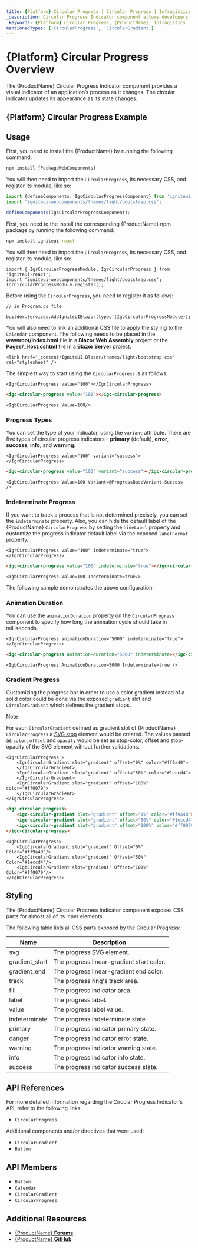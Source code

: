```yaml
---
title: {Platform} Circular Progress | Circular Progress | Infragistics
_description: Circular Progress Indicator component allows developers to display progress in a circle with endless customization options.
_keywords: {Platform} Circular Progress, {ProductName}, Infragistics
mentionedTypes: ['CircularProgress', 'CircularGradient']
---
```


# {Platform} Circular Progress Overview
The {ProductName} Circular Progress Indicator component provides a visual indicator of an application’s process as it changes. The circular indicator updates its appearance as its state changes.

## {Platform} Circular Progress Example

<code-view style="height: 150px"
           data-demos-base-url="{environment:dvDemosBaseUrl}"
           iframe-src="{environment:demosBaseUrl}/inputs/circular-progress-indicator-simple"
           alt="{Platform} Circular Progress Example"
           github-src="inputs/circular-progress-indicator/simple">
</code-view>

<div class="divider--half"></div>

## Usage

<!-- WebComponents -->
First, you need to install the {ProductName} by running the following command:

```cmd
npm install {PackageWebComponents}
```

You will then need to import the `CircularProgress`, its necessary CSS, and register its module, like so:

```ts
import {defineComponents, IgcCircularProgressComponent} from 'igniteui-webcomponents';
import 'igniteui-webcomponents/themes/light/bootstrap.css';

defineComponents(IgcCircularProgressComponent);
```
<!-- end: WebComponents -->

<!-- React -->
First, you need to the install the corresponding {ProductName} npm package by running the following command:

```cmd
npm install igniteui-react
```

You will then need to import the `CircularProgress`, its necessary CSS, and register its module, like so:

```tsx
import { IgrCircularProgressModule, IgrCircularProgress } from 'igniteui-react';
import 'igniteui-webcomponents/themes/light/bootstrap.css';
IgrCircularProgressModule.register();
```
<!-- end: React -->

<!-- Blazor -->

Before using the `CircularProgress`, you need to register it as follows:

```razor
// in Program.cs file

builder.Services.AddIgniteUIBlazor(typeof(IgbCircularProgressModule));
```

You will also need to link an additional CSS file to apply the styling to the `Calendar` component. The following needs to be placed in the **wwwroot/index.html** file in a **Blazor Web Assembly** project or the **Pages/_Host.cshtml** file in a **Blazor Server** project:

```razor
<link href="_content/IgniteUI.Blazor/themes/light/bootstrap.css" rel="stylesheet" />
```
<!-- end: Blazor -->

The simplest way to start using the `CircularProgress` is as follows:

```tsx
<IgrCircularProgress value="100"></IgrCircularProgress>
```

```html
<igc-circular-progress value="100"></igc-circular-progress>
```

```razor
<IgbCircularProgress Value=100/>
```

### Progress Types

You can set the type of your indicator, using the  `variant` attribute. There are five types of circular progress indicators - **primary** (default), **error**, **success**, **info**, and **warning**.

```tsx
<IgrCircularProgress value="100" variant="success"></IgrCircularProgress>
```

```html
<igc-circular-progress value="100" variant="success"></igc-circular-progress>
```

```razor
<IgbCircularProgress Value=100 Variant=@ProgressBaseVariant.Success  />
 ```

### Indeterminate Progress

If you want to track a process that is not determined precisely, you can set the `indeterminate` property. Also, you can hide the default label of the {ProductName} `CircularProgress` by setting the `hideLabel` property and customize the progress indicator default label via the exposed `labelFormat` property.

```tsx
<IgrCircularProgress value="100" indeterminate="true"></IgrCircularProgress>
```

```html
<igc-circular-progress value="100" indeterminate="true"></igc-circular-progress>
```

```razor
<IgbCircularProgress Value=100 Indeterminate=true/>
```

The following sample demonstrates the above configuration:

<code-view style="height: 150px"
           data-demos-base-url="{environment:dvDemosBaseUrl}"
           iframe-src="{environment:demosBaseUrl}/inputs/circular-progress-indicator-indeterminate"
           alt="{Platform} Circular Progress Indeterminate Example"
           github-src="inputs/circular-progress-indicator/indeterminate">
</code-view>

<div class="divider--half"></div>

### Animation Duration

You can use the `animationDuration` property on the `CircularProgress` component to specify how long the animation cycle should take in milliseconds.

```tsx
<IgrCircularProgress animationDuration="5000" indeterminate="true"></IgrCircularProgress>
```

```html
<igc-circular-progress animation-duration="5000" indeterminate></igc-circular-progress>
```

```razor
<IgbCircularProgress AnimationDuration=5000 Indeterminate=true />
```

### Gradient Progress

Customizing the progress bar in order to use a color gradient instead of a solid color could be done via the exposed `gradient` slot and `CircularGradient` which defines the gradient stops.

<code-view style="height: 200px"
           data-demos-base-url="{environment:dvDemosBaseUrl}"
           iframe-src="{environment:demosBaseUrl}/inputs/circular-progress-indicator-dynamic"
           alt="{Platform} Circular Progress Dynamic Example"
           github-src="inputs/circular-progress-indicator/dynamic">
</code-view>

>[!NOTE]
>For each `CircularGradient` defined as gradient slot of {ProductName} `CircularProgress` a [SVG stop](https://developer.mozilla.org/en-US/docs/Web/SVG/Element/stop) element would be created. The values passed as `color`, `offset` and `opacity` would be set as stop-color, offset and stop-opacity of the SVG element without further validations.

```tsx
<IgrCircularProgress >
    <IgrCircularGradient slot="gradient" offset="0%" color="#ff9a40">
    </IgrCircularGradient>
    <IgrCircularGradient slot="gradient" offset="50%" color="#1eccd4">
    </IgrCircularGradient>
    <IgrCircularGradient slot="gradient" offset="100%" color="#ff0079">
    </IgrCircularGradient>
</IgrCircularProgress>
```

```html
<igc-circular-progress>
    <igc-circular-gradient slot="gradient" offset="0%" color="#ff9a40"></igc-circular-gradient>
    <igc-circular-gradient slot="gradient" offset="50%" color="#1eccd4"></igc-circular-gradient>
    <igc-circular-gradient slot="gradient" offset="100%" color="#ff0079"></igc-circular-gradient>
</igc-circular-progress>
```

```razor
<IgbCircularProgress>
    <IgbCircularGradient slot="gradient" Offset="0%"   Color="#ff9a40"/>
    <IgbCircularGradient slot="gradient" Offset="50%"  Color="#1eccd4"/>
    <IgbCircularGradient slot="gradient" Offset="100%" Color="#ff0079"/>
</IgbCircularProgress>
```

<div class="divider--half"></div>

## Styling

The {ProductName} Circular Procress Indicator component exposes CSS parts for almost all of its inner elements.

<code-view style="height: 150px"
           data-demos-base-url="{environment:dvDemosBaseUrl}"
           iframe-src="{environment:demosBaseUrl}/inputs/circular-progress-indicator-styling"
           alt="{Platform} Circular Progress Styling"
           github-src="inputs/circular-progress-indicator/styling">
</code-view>

The following table lists all CSS parts exposed by the Circular Progress:

|Name|Description|
|--|--|
| svg                | The progress SVG element.                 |
| gradient_start     | The progress linear-gradient start color. |
| gradient_end       | The progress linear-gradient end color.   |
| track              | The progress ring's track area.           |
| fill               | The progress indicator area.              |
| label              | The progress label.                       |
| value              | The progress label value.                 |
| indeterminate      | The progress indeterminate state.         |
| primary            | The progress indicator primary state.     |
| danger             | The progress indicator error state.       |
| warning            | The progress indicator warning state.     |
| info               | The progress indicator info state.        |
| success            | The progress indicator success state.     |

<!-- WebComponents -->

## API References

For more detailed information regarding the Circular Progress Indicator's API, refer to the following links:
* `CircularProgress`

Additional components and/or directives that were used:
* `CircularGradient`
* `Button`

<!-- end: WebComponents -->

<div class="divider"></div>

 ## API Members

 - `Button`
 - `Calendar`
 - `CircularGradient`
 - `CircularProgress`


## Additional Resources

* [{ProductName} **Forums**](https://www.infragistics.com/community/forums/f/ignite-ui-for-{PlatformLower})
* [{ProductName} **GitHub**](https://github.com/IgniteUI/igniteui-{PlatformLowerNoHyphen})
